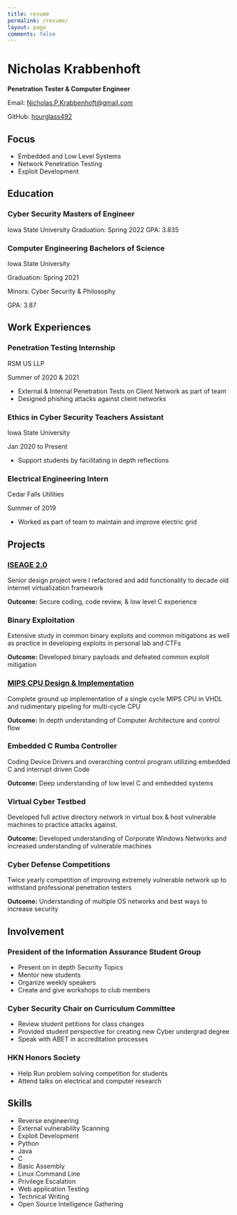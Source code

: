 ```yaml
---
title: resume
permalink: /resume/
layout: page
comments: false
---
```




# **Nicholas** **Krabbenhoft**
**Penetration Tester & Computer Engineer**

 Email: Nicholas.P.Krabbenhoft@gmail.com
 
 GitHub: [hourglass492](https://github.com/hourglass492)

## **Focus**
  - Embedded and Low Level Systems
  - Network Penetration Testing
  - Exploit Development


## **Education**
### Cyber Security Masters of Engineer
  Iowa State University
  Graduation: Spring 2022
  GPA: 3.835
  
### Computer Engineering Bachelors of Science
  Iowa State University
  
  Graduation: Spring 2021
  
  Minors: Cyber Security & Philosophy
  
  GPA: 3.87

## **Work Experiences**
### Penetration Testing Internship
  RSM US LLP
  
  Summer of 2020 & 2021
  - External & Internal Penetration Tests on Client Network as part of team
  - Designed phishing attacks against client networks
 
### Ethics in Cyber Security Teachers Assistant
  Iowa State University
  
  Jan 2020 to Present
  - Support students by facilitating in depth reflections

### Electrical Engineering Intern
  Cedar Falls Utilities
  
  Summer of 2019
  - Worked as part of team to maintain and improve electric grid

## **Projects**
### [ISEAGE 2.0](https://nicholaskrabbenhoft.com/ISEAGE-2/)
 Senior design project were I refactored and add functionality to decade old internet virtualization framework

 **Outcome:** Secure coding, code review, & low level C experience
  
### Binary Exploitation
  Extensive study in common binary exploits and common mitigations as well as practice in developing exploits in personal lab and CTFs
  
  **Outcome:** Developed binary payloads and defeated common exploit mitigation

### [MIPS CPU Design & Implementation](https://nicholaskrabbenhoft.com/CPR_E-381-CPU/)
  Complete ground up implementation of a single cycle MIPS CPU in VHDL and rudimentary pipeling for multi-cycle CPU
  
  **Outcome:** In depth understanding of Computer Architecture and control flow

### Embedded C Rumba Controller
  Coding Device Drivers and overarching control program utilizing embedded C and interrupt driven Code
  
  **Outcome:** Deep understanding of low level C and embedded systems
  
### Virtual Cyber Testbed
  Developed full active directory network in virtual box & host vulnerable machines to practice attacks against.
  
  **Outcome:** Developed understanding of Corporate Windows Networks and increased understanding of vulnerable machines
  

  
### Cyber Defense Competitions
  Twice yearly competition of improving extremely vulnerable network up to withstand professional penetration testers
  
  **Outcome:** Understanding of multiple OS networks and best ways to increase security
  

## **Involvement**
### President of the Information Assurance Student Group
  - Present on in depth Security Topics
  - Mentor new students
  - Organize weekly speakers
  - Create and give workshops to club members

### Cyber Security Chair on Curriculum Committee
  - Review student petitions for class changes
  - Provided student perspective for creating new Cyber undergrad degree
  - Speak with ABET in accreditation processes

### HKN Honors Society
  - Help Run problem solving competition for students
  - Attend talks on electrical and computer research

## **Skills**
  - Reverse engineering
  - External vulnerability Scanning
  - Exploit Development
  - Python
  - Java
  - C
  - Basic Assembly
  - Linux Command Line
  - Privilege Escalation
  - Web application Testing
  - Technical Writing
  - Open Source Intelligence Gathering
